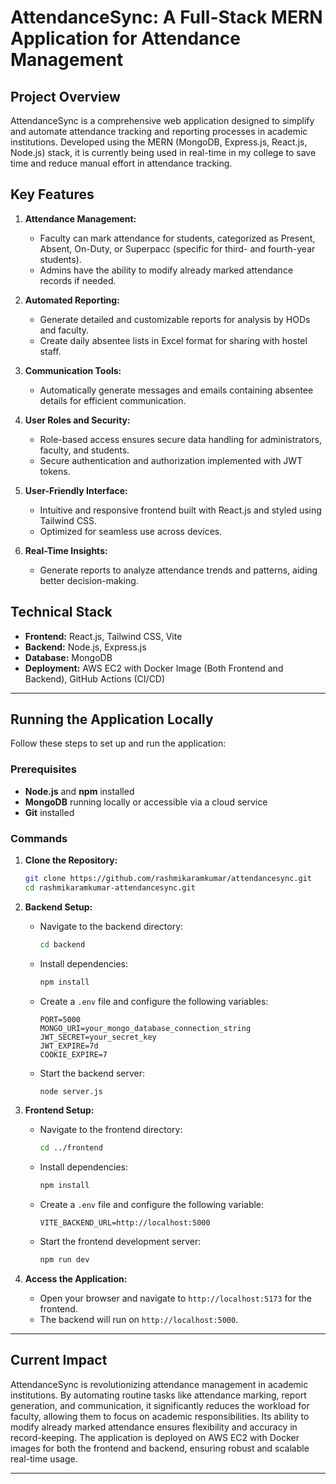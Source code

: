 # AttendanceSync: A Full-Stack MERN Application for Attendance Management

## Project Overview
AttendanceSync is a comprehensive web application designed to simplify and automate attendance tracking and reporting processes in academic institutions. Developed using the MERN (MongoDB, Express.js, React.js, Node.js) stack, it is currently being used in real-time in my college to save time and reduce manual effort in attendance tracking.

## Key Features
1. **Attendance Management:**
   - Faculty can mark attendance for students, categorized as Present, Absent, On-Duty, or Superpacc (specific for third- and fourth-year students).
   - Admins have the ability to modify already marked attendance records if needed.

2. **Automated Reporting:**
   - Generate detailed and customizable reports for analysis by HODs and faculty.
   - Create daily absentee lists in Excel format for sharing with hostel staff.

3. **Communication Tools:**
   - Automatically generate messages and emails containing absentee details for efficient communication.

4. **User Roles and Security:**
   - Role-based access ensures secure data handling for administrators, faculty, and students.
   - Secure authentication and authorization implemented with JWT tokens.

5. **User-Friendly Interface:**
   - Intuitive and responsive frontend built with React.js and styled using Tailwind CSS.
   - Optimized for seamless use across devices.

6. **Real-Time Insights:**
   - Generate reports to analyze attendance trends and patterns, aiding better decision-making.

## Technical Stack
- **Frontend:** React.js, Tailwind CSS, Vite
- **Backend:** Node.js, Express.js
- **Database:** MongoDB
- **Deployment:** AWS EC2 with Docker Image (Both Frontend and Backend), GitHub Actions (CI/CD)

---

## Running the Application Locally

Follow these steps to set up and run the application:

### Prerequisites
- **Node.js** and **npm** installed
- **MongoDB** running locally or accessible via a cloud service
- **Git** installed

### Commands

1. **Clone the Repository:**
   ```bash
   git clone https://github.com/rashmikaramkumar/attendancesync.git
   cd rashmikaramkumar-attendancesync.git
   ```

2. **Backend Setup:**
   - Navigate to the backend directory:
     ```bash
     cd backend
     ```
   - Install dependencies:
     ```bash
     npm install
     ```
   - Create a `.env` file and configure the following variables:
     ```env
     PORT=5000
     MONGO_URI=your_mongo_database_connection_string
     JWT_SECRET=your_secret_key
     JWT_EXPIRE=7d
     COOKIE_EXPIRE=7
     ```
   - Start the backend server:
     ```bash
     node server.js
     ```

3. **Frontend Setup:**
   - Navigate to the frontend directory:
     ```bash
     cd ../frontend
     ```
   - Install dependencies:
     ```bash
     npm install
     ```
   - Create a `.env` file and configure the following variable:
     ```env
     VITE_BACKEND_URL=http://localhost:5000
     ```
   - Start the frontend development server:
     ```bash
     npm run dev
     ```

4. **Access the Application:**
   - Open your browser and navigate to `http://localhost:5173` for the frontend.
   - The backend will run on `http://localhost:5000`.

---

## Current Impact
AttendanceSync is revolutionizing attendance management in academic institutions. By automating routine tasks like attendance marking, report generation, and communication, it significantly reduces the workload for faculty, allowing them to focus on academic responsibilities. Its ability to modify already marked attendance ensures flexibility and accuracy in record-keeping. The application is deployed on AWS EC2 with Docker images for both the frontend and backend, ensuring robust and scalable real-time usage.

---
